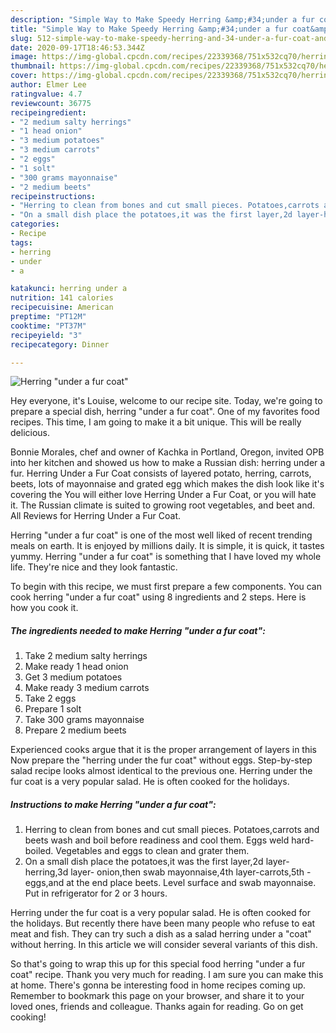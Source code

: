 ```yaml
---
description: "Simple Way to Make Speedy Herring &amp;#34;under a fur coat&amp;#34;"
title: "Simple Way to Make Speedy Herring &amp;#34;under a fur coat&amp;#34;"
slug: 512-simple-way-to-make-speedy-herring-and-34-under-a-fur-coat-and-34
date: 2020-09-17T18:46:53.344Z
image: https://img-global.cpcdn.com/recipes/22339368/751x532cq70/herring-under-a-fur-coat-recipe-main-photo.jpg
thumbnail: https://img-global.cpcdn.com/recipes/22339368/751x532cq70/herring-under-a-fur-coat-recipe-main-photo.jpg
cover: https://img-global.cpcdn.com/recipes/22339368/751x532cq70/herring-under-a-fur-coat-recipe-main-photo.jpg
author: Elmer Lee
ratingvalue: 4.7
reviewcount: 36775
recipeingredient:
- "2 medium salty herrings"
- "1 head onion"
- "3 medium potatoes"
- "3 medium carrots"
- "2 eggs"
- "1 solt"
- "300 grams mayonnaise"
- "2 medium beets"
recipeinstructions:
- "Herring to clean from bones and cut small pieces. Potatoes,carrots and beets wash and boil before readiness and cool them. Eggs weld hard-boiled. Vegetables  and eggs to clean and grater them."
- "On a small dish place the potatoes,it was the first layer,2d layer-herring,3d layer- onion,then swab mayonnaise,4th layer-carrots,5th - eggs,and at the end place beets. Level surface and swab mayonnaise. Put in refrigerator for 2 or 3 hours."
categories:
- Recipe
tags:
- herring
- under
- a

katakunci: herring under a 
nutrition: 141 calories
recipecuisine: American
preptime: "PT12M"
cooktime: "PT37M"
recipeyield: "3"
recipecategory: Dinner

---
```



![Herring &#34;under a fur coat&#34;](https://img-global.cpcdn.com/recipes/22339368/751x532cq70/herring-under-a-fur-coat-recipe-main-photo.jpg)

Hey everyone, it's Louise, welcome to our recipe site. Today, we're going to prepare a special dish, herring &#34;under a fur coat&#34;. One of my favorites food recipes. This time, I am going to make it a bit unique. This will be really delicious.

Bonnie Morales, chef and owner of Kachka in Portland, Oregon, invited OPB into her kitchen and showed us how to make a Russian dish: herring under a fur. Herring Under a Fur Coat consists of layered potato, herring, carrots, beets, lots of mayonnaise and grated egg which makes the dish look like it&#39;s covering the You will either love Herring Under a Fur Coat, or you will hate it. The Russian climate is suited to growing root vegetables, and beet and. All Reviews for Herring Under a Fur Coat.

Herring &#34;under a fur coat&#34; is one of the most well liked of recent trending meals on earth. It is enjoyed by millions daily. It is simple, it is quick, it tastes yummy. Herring &#34;under a fur coat&#34; is something that I have loved my whole life. They're nice and they look fantastic.


To begin with this recipe, we must first prepare a few components. You can cook herring &#34;under a fur coat&#34; using 8 ingredients and 2 steps. Here is how you cook it.

<!--inarticleads1-->

##### The ingredients needed to make Herring &#34;under a fur coat&#34;:

1. Take 2 medium salty herrings
1. Make ready 1 head onion
1. Get 3 medium potatoes
1. Make ready 3 medium carrots
1. Take 2 eggs
1. Prepare 1 solt
1. Take 300 grams mayonnaise
1. Prepare 2 medium beets


Experienced cooks argue that it is the proper arrangement of layers in this Now prepare the &#34;herring under the fur coat&#34; without eggs. Step-by-step salad recipe looks almost identical to the previous one. Herring under the fur coat is a very popular salad. He is often cooked for the holidays. 

<!--inarticleads2-->

##### Instructions to make Herring &#34;under a fur coat&#34;:

1. Herring to clean from bones and cut small pieces. Potatoes,carrots and beets wash and boil before readiness and cool them. Eggs weld hard-boiled. Vegetables  and eggs to clean and grater them.
1. On a small dish place the potatoes,it was the first layer,2d layer-herring,3d layer- onion,then swab mayonnaise,4th layer-carrots,5th - eggs,and at the end place beets. Level surface and swab mayonnaise. Put in refrigerator for 2 or 3 hours.


Herring under the fur coat is a very popular salad. He is often cooked for the holidays. But recently there have been many people who refuse to eat meat and fish. They can try such a dish as a salad herring under a &#34;coat&#34; without herring. In this article we will consider several variants of this dish. 

So that's going to wrap this up for this special food herring &#34;under a fur coat&#34; recipe. Thank you very much for reading. I am sure you can make this at home. There's gonna be interesting food in home recipes coming up. Remember to bookmark this page on your browser, and share it to your loved ones, friends and colleague. Thanks again for reading. Go on get cooking!
